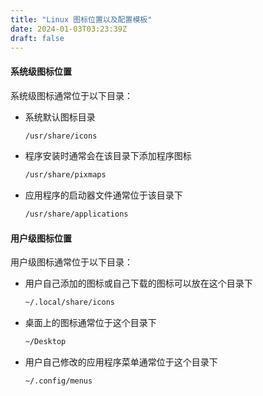```yaml
---
title: "Linux 图标位置以及配置模板"
date: 2024-01-03T03:23:39Z
draft: false
---
```


#### 系统级图标位置
系统级图标通常位于以下目录：
- 系统默认图标目录
    ```bash
    /usr/share/icons
    ```
- 程序安装时通常会在该目录下添加程序图标
    ```bash
    /usr/share/pixmaps
    ```
- 应用程序的启动器文件通常位于该目录下
    ```bash
    /usr/share/applications
    ```
    
#### 用户级图标位置
用户级图标通常位于以下目录：
- 用户自己添加的图标或自己下载的图标可以放在这个目录下
    ```bash
    ~/.local/share/icons
    ```
- 桌面上的图标通常位于这个目录下
    ```bash
    ~/Desktop
    ```
- 用户自己修改的应用程序菜单通常位于这个目录下
    ```bash
    ~/.config/menus
    ```

